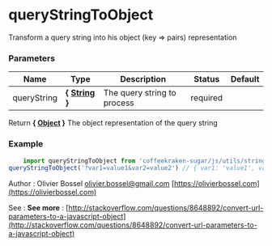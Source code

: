 # queryStringToObject

Transform a query string into his object (key => pairs) representation


### Parameters
Name  |  Type  |  Description  |  Status  |  Default
------------  |  ------------  |  ------------  |  ------------  |  ------------
queryString  |  **{ [String](https://developer.mozilla.org/fr/docs/Web/JavaScript/Reference/Objets_globaux/String) }**  |  The query string to process  |  required  |

Return **{ [Object](https://developer.mozilla.org/fr/docs/Web/JavaScript/Reference/Objets_globaux/Object) }** The object representation of the query string

### Example
```js
	import queryStringToObject from 'coffeekraken-sugar/js/utils/strings/queryStringToObject'
queryStringToObject('?var1=value1&var2=value2') // { var1: 'value1', var2: 'value2' }
```
Author : Olivier Bossel [olivier.bossel@gmail.com](mailto:olivier.bossel@gmail.com) [https://olivierbossel.com](https://olivierbossel.com)

See : **See more** : [http://stackoverflow.com/questions/8648892/convert-url-parameters-to-a-javascript-object](http://stackoverflow.com/questions/8648892/convert-url-parameters-to-a-javascript-object)
